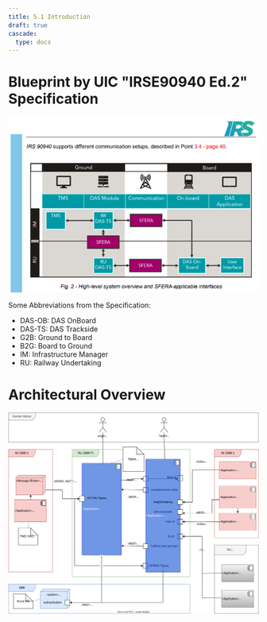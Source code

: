 ```yaml
---
title: 5.1 Introduction
draft: true
cascade:
  type: docs
---
```


# Blueprint by UIC "IRSE90940 Ed.2" Specification

![SFERA Architecture: Data exchange layer (chapter 6.1)](IRSE90940_ed2_SFERA-DataExchangeLayer.png)


Some Abbreviations from the Specification:
* DAS-OB: DAS OnBoard
* DAS-TS: DAS Trackside
* G2B: Ground to Board
* B2G: Board to Ground
* IM: Infrastructure Manager
* RU: Railway Undertaking

# Architectural Overview
![Building blocks (whitebox overview)](das-buildingBlocks_whiteboxOverview.drawio.svg)

